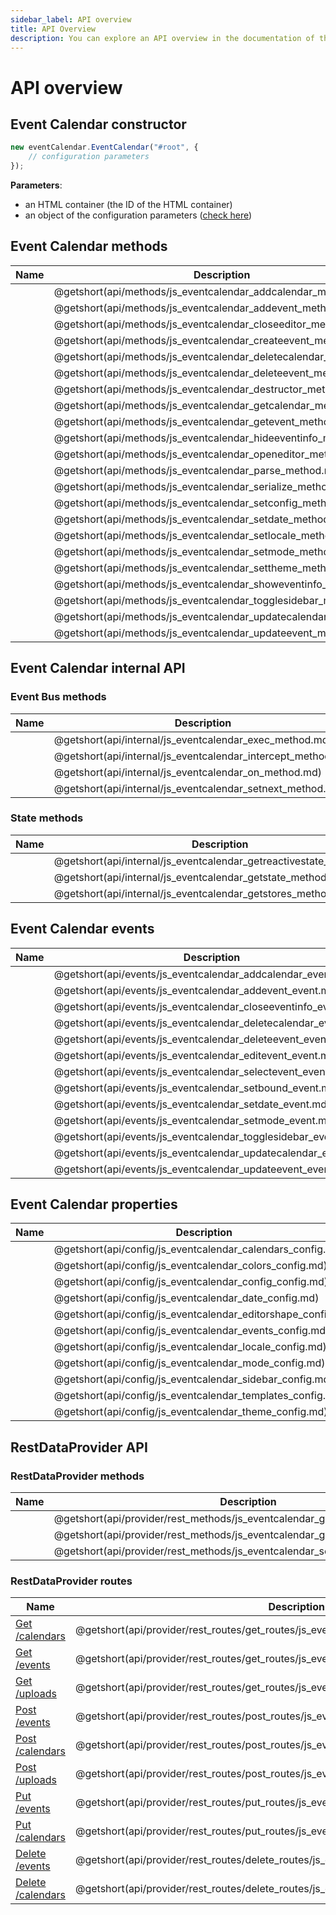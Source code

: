 ```yaml
---
sidebar_label: API overview
title: API Overview
description: You can explore an API overview in the documentation of the DHTMLX JavaScript Event Calendar library. Browse developer guides and API reference, try out code examples and live demos, and download a free 30-day evaluation version of DHTMLX Event Calendar.
---
```


# API overview

## Event Calendar constructor

~~~jsx {}
new eventCalendar.EventCalendar("#root", {
	// configuration parameters
});
~~~

**Parameters**:

- an HTML container (the ID of the HTML container)
- an object of the configuration parameters ([check here](#event-calendar-properties))

## Event Calendar methods

| Name                                                     | Description                                                     |
| -------------------------------------------------------- | --------------------------------------------------------------- |
| [](api/methods/js_eventcalendar_addcalendar_method.md)   | @getshort(api/methods/js_eventcalendar_addcalendar_method.md)   |
| [](api/methods/js_eventcalendar_addevent_method.md)      | @getshort(api/methods/js_eventcalendar_addevent_method.md)      |
| [](api/methods/js_eventcalendar_closeeditor_method.md)   | @getshort(api/methods/js_eventcalendar_closeeditor_method.md)   |
| [](api/methods/js_eventcalendar_createevent_method.md)   | @getshort(api/methods/js_eventcalendar_createevent_method.md)   |
| [](api/methods/js_eventcalendar_deletecalendar_method.md)| @getshort(api/methods/js_eventcalendar_deletecalendar_method.md)|
| [](api/methods/js_eventcalendar_deleteevent_method.md)   | @getshort(api/methods/js_eventcalendar_deleteevent_method.md)   |
| [](api/methods/js_eventcalendar_destructor_method.md)    | @getshort(api/methods/js_eventcalendar_destructor_method.md)    |
| [](api/methods/js_eventcalendar_getcalendar_method.md)   | @getshort(api/methods/js_eventcalendar_getcalendar_method.md)   |
| [](api/methods/js_eventcalendar_getevent_method.md)      | @getshort(api/methods/js_eventcalendar_getevent_method.md)      |
| [](api/methods/js_eventcalendar_hideeventinfo_method.md) | @getshort(api/methods/js_eventcalendar_hideeventinfo_method.md) |
| [](api/methods/js_eventcalendar_openeditor_method.md)    | @getshort(api/methods/js_eventcalendar_openeditor_method.md)    |
| [](api/methods/js_eventcalendar_parse_method.md)         | @getshort(api/methods/js_eventcalendar_parse_method.md)         |
| [](api/methods/js_eventcalendar_serialize_method.md)     | @getshort(api/methods/js_eventcalendar_serialize_method.md)     |
| [](api/methods/js_eventcalendar_setconfig_method.md)     | @getshort(api/methods/js_eventcalendar_setconfig_method.md)     |
| [](api/methods/js_eventcalendar_setdate_method.md)       | @getshort(api/methods/js_eventcalendar_setdate_method.md)       |
| [](api/methods/js_eventcalendar_setlocale_method.md)     | @getshort(api/methods/js_eventcalendar_setlocale_method.md)     |
| [](api/methods/js_eventcalendar_setmode_method.md)       | @getshort(api/methods/js_eventcalendar_setmode_method.md)       |
| [](api/methods/js_eventcalendar_settheme_method.md)      | @getshort(api/methods/js_eventcalendar_settheme_method.md)      |
| [](api/methods/js_eventcalendar_showeventinfo_method.md) | @getshort(api/methods/js_eventcalendar_showeventinfo_method.md) |
| [](api/methods/js_eventcalendar_togglesidebar_method.md) | @getshort(api/methods/js_eventcalendar_togglesidebar_method.md) |
| [](api/methods/js_eventcalendar_updatecalendar_method.md)| @getshort(api/methods/js_eventcalendar_updatecalendar_method.md)|
| [](api/methods/js_eventcalendar_updateevent_method.md)   | @getshort(api/methods/js_eventcalendar_updateevent_method.md)   |

## Event Calendar internal API

### Event Bus methods

| Name                                                 | Description                                                  |
| ---------------------------------------------------- | ------------------------------------------------------------ |
| [](api/internal/js_eventcalendar_exec_method.md)     | @getshort(api/internal/js_eventcalendar_exec_method.md)      |
| [](api/internal/js_eventcalendar_intercept_method.md)| @getshort(api/internal/js_eventcalendar_intercept_method.md) |
| [](api/internal/js_eventcalendar_on_method.md)       | @getshort(api/internal/js_eventcalendar_on_method.md)        |
| [](api/internal/js_eventcalendar_setnext_method.md)  | @getshort(api/internal/js_eventcalendar_setnext_method.md)   |

### State methods

| Name                                                        | Description                                                        |
| ----------------------------------------------------------- | ------------------------------------------------------------------ |
| [](api/internal/js_eventcalendar_getreactivestate_method.md)| @getshort(api/internal/js_eventcalendar_getreactivestate_method.md)|
| [](api/internal/js_eventcalendar_getstate_method.md)        | @getshort(api/internal/js_eventcalendar_getstate_method.md)        |
| [](api/internal/js_eventcalendar_getstores_method.md)       | @getshort(api/internal/js_eventcalendar_getstores_method.md)       |

## Event Calendar events

| Name                                                     | Description                                                     |
| -------------------------------------------------------- | --------------------------------------------------------------- |
| [](api/events/js_eventcalendar_addcalendar_event.md)     | @getshort(api/events/js_eventcalendar_addcalendar_event.md)     |
| [](api/events/js_eventcalendar_addevent_event.md)        | @getshort(api/events/js_eventcalendar_addevent_event.md)        |
| [](api/events/js_eventcalendar_closeeventinfo_event.md)  | @getshort(api/events/js_eventcalendar_closeeventinfo_event.md)  |
| [](api/events/js_eventcalendar_deletecalendar_event.md)  | @getshort(api/events/js_eventcalendar_deletecalendar_event.md)  |
| [](api/events/js_eventcalendar_deleteevent_event.md)     | @getshort(api/events/js_eventcalendar_deleteevent_event.md)     |
| [](api/events/js_eventcalendar_editevent_event.md)       | @getshort(api/events/js_eventcalendar_editevent_event.md)       |
| [](api/events/js_eventcalendar_selectevent_event.md)     | @getshort(api/events/js_eventcalendar_selectevent_event.md)     |
| [](api/events/js_eventcalendar_setbound_event.md)        | @getshort(api/events/js_eventcalendar_setbound_event.md)        |
| [](api/events/js_eventcalendar_setdate_event.md)         | @getshort(api/events/js_eventcalendar_setdate_event.md)         |
| [](api/events/js_eventcalendar_setmode_event.md)         | @getshort(api/events/js_eventcalendar_setmode_event.md)         |
| [](api/events/js_eventcalendar_togglesidebar_event.md)   | @getshort(api/events/js_eventcalendar_togglesidebar_event.md)   |
| [](api/events/js_eventcalendar_updatecalendar_event.md)  | @getshort(api/events/js_eventcalendar_updatecalendar_event.md)  |
| [](api/events/js_eventcalendar_updateevent_event.md)     | @getshort(api/events/js_eventcalendar_updateevent_event.md)     |

## Event Calendar properties

| Name                                                 | Description                                                 |
| ---------------------------------------------------- | ----------------------------------------------------------- |
| [](api/config/js_eventcalendar_calendars_config.md)  | @getshort(api/config/js_eventcalendar_calendars_config.md)  |
| [](api/config/js_eventcalendar_colors_config.md)     | @getshort(api/config/js_eventcalendar_colors_config.md)     |
| [](api/config/js_eventcalendar_config_config.md)     | @getshort(api/config/js_eventcalendar_config_config.md)     |
| [](api/config/js_eventcalendar_date_config.md)       | @getshort(api/config/js_eventcalendar_date_config.md)       |
| [](api/config/js_eventcalendar_editorshape_config.md)| @getshort(api/config/js_eventcalendar_editorshape_config.md)|
| [](api/config/js_eventcalendar_events_config.md)     | @getshort(api/config/js_eventcalendar_events_config.md)     |
| [](api/config/js_eventcalendar_locale_config.md)     | @getshort(api/config/js_eventcalendar_locale_config.md)     |
| [](api/config/js_eventcalendar_mode_config.md)       | @getshort(api/config/js_eventcalendar_mode_config.md)       |
| [](api/config/js_eventcalendar_sidebar_config.md)    | @getshort(api/config/js_eventcalendar_sidebar_config.md)    |
| [](api/config/js_eventcalendar_templates_config.md)  | @getshort(api/config/js_eventcalendar_templates_config.md)  |
| [](api/config/js_eventcalendar_theme_config.md)      | @getshort(api/config/js_eventcalendar_theme_config.md)      |

## RestDataProvider API 

### RestDataProvider methods

| Name                                                                  | Description                                                                  |
| --------------------------------------------------------------------- | ---------------------------------------------------------------------------- |
| [](api/provider/rest_methods/js_eventcalendar_getcalendars_method.md) | @getshort(api/provider/rest_methods/js_eventcalendar_getcalendars_method.md) |
| [](api/provider/rest_methods/js_eventcalendar_getevents_method.md)    | @getshort(api/provider/rest_methods/js_eventcalendar_getevents_method.md)    |
| [](api/provider/rest_methods/js_eventcalendar_send_method.md)         | @getshort(api/provider/rest_methods/js_eventcalendar_send_method.md)         |


### RestDataProvider routes

| Name                                                                  | Description                                                                  |
| --------------------------------------------------------------------- | ---------------------------------------------------------------------------- |
| [Get /calendars](api/provider/rest_routes/get_routes/js_eventcalendar_getcalendars_route.md) | @getshort(api/provider/rest_routes/get_routes/js_eventcalendar_getcalendars_route.md) |
| [Get /events](api/provider/rest_routes/get_routes/js_eventcalendar_getevents_route.md) | @getshort(api/provider/rest_routes/get_routes/js_eventcalendar_getevents_route.md) |
| [Get /uploads](api/provider/rest_routes/get_routes/js_eventcalendar_getuploads_route.md) | @getshort(api/provider/rest_routes/get_routes/js_eventcalendar_getuploads_route.md) |
| [Post /events](api/provider/rest_routes/post_routes/js_eventcalendar_postevent_route.md) | @getshort(api/provider/rest_routes/post_routes/js_eventcalendar_postevent_route.md) |
| [Post /calendars](api/provider/rest_routes/post_routes/js_eventcalendar_postcalendar_route.md) | @getshort(api/provider/rest_routes/post_routes/js_eventcalendar_postcalendar_route.md) |
| [Post /uploads](api/provider/rest_routes/post_routes/js_eventcalendar_postupload_route.md) | @getshort(api/provider/rest_routes/post_routes/js_eventcalendar_postupload_route.md) |
| [Put /events](api/provider/rest_routes/put_routes/js_eventcalendar_putevent_route.md) | @getshort(api/provider/rest_routes/put_routes/js_eventcalendar_putevent_route.md) |
| [Put /calendars](api/provider/rest_routes/put_routes/js_eventcalendar_putcalendar_route.md) | @getshort(api/provider/rest_routes/put_routes/js_eventcalendar_putcalendar_route.md) |
| [Delete /events](api/provider/rest_routes/delete_routes/js_eventcalendar_deleteevent_route.md) | @getshort(api/provider/rest_routes/delete_routes/js_eventcalendar_deleteevent_route.md) |
| [Delete /calendars](api/provider/rest_routes/delete_routes/js_eventcalendar_deletecalendar_route.md) | @getshort(api/provider/rest_routes/delete_routes/js_eventcalendar_deletecalendar_route.md) |